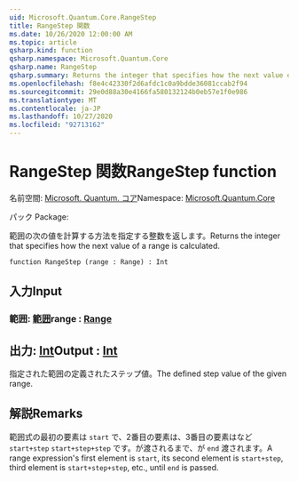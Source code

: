 ```yaml
---
uid: Microsoft.Quantum.Core.RangeStep
title: RangeStep 関数
ms.date: 10/26/2020 12:00:00 AM
ms.topic: article
qsharp.kind: function
qsharp.namespace: Microsoft.Quantum.Core
qsharp.name: RangeStep
qsharp.summary: Returns the integer that specifies how the next value of a range is calculated.
ms.openlocfilehash: f8e4c42330f2d6afdc1c0a9bdde36081ccab2f94
ms.sourcegitcommit: 29e0d88a30e4166fa580132124b0eb57e1f0e986
ms.translationtype: MT
ms.contentlocale: ja-JP
ms.lasthandoff: 10/27/2020
ms.locfileid: "92713162"
---
```

# <a name="rangestep-function"></a><span data-ttu-id="df347-102">RangeStep 関数</span><span class="sxs-lookup"><span data-stu-id="df347-102">RangeStep function</span></span>

<span data-ttu-id="df347-103">名前空間: [Microsoft. Quantum. コア](xref:Microsoft.Quantum.Core)</span><span class="sxs-lookup"><span data-stu-id="df347-103">Namespace: [Microsoft.Quantum.Core](xref:Microsoft.Quantum.Core)</span></span>

<span data-ttu-id="df347-104">パック [](https://nuget.org/packages/)</span><span class="sxs-lookup"><span data-stu-id="df347-104">Package: [](https://nuget.org/packages/)</span></span>


<span data-ttu-id="df347-105">範囲の次の値を計算する方法を指定する整数を返します。</span><span class="sxs-lookup"><span data-stu-id="df347-105">Returns the integer that specifies how the next value of a range is calculated.</span></span>

```qsharp
function RangeStep (range : Range) : Int
```


## <a name="input"></a><span data-ttu-id="df347-106">入力</span><span class="sxs-lookup"><span data-stu-id="df347-106">Input</span></span>

### <a name="range--range"></a><span data-ttu-id="df347-107">範囲: [範囲](xref:microsoft.quantum.lang-ref.range)</span><span class="sxs-lookup"><span data-stu-id="df347-107">range : [Range](xref:microsoft.quantum.lang-ref.range)</span></span>





## <a name="output--int"></a><span data-ttu-id="df347-108">出力: [Int](xref:microsoft.quantum.lang-ref.int)</span><span class="sxs-lookup"><span data-stu-id="df347-108">Output : [Int](xref:microsoft.quantum.lang-ref.int)</span></span>

<span data-ttu-id="df347-109">指定された範囲の定義されたステップ値。</span><span class="sxs-lookup"><span data-stu-id="df347-109">The defined step value of the given range.</span></span>

## <a name="remarks"></a><span data-ttu-id="df347-110">解説</span><span class="sxs-lookup"><span data-stu-id="df347-110">Remarks</span></span>

<span data-ttu-id="df347-111">範囲式の最初の要素は `start` で、2番目の要素は、3番目の要素はなど `start+step` `start+step+step` です。が渡されるまで、が `end` 渡されます。</span><span class="sxs-lookup"><span data-stu-id="df347-111">A range expression's first element is `start`, its second element is `start+step`, third element is `start+step+step`, etc., until `end` is passed.</span></span>